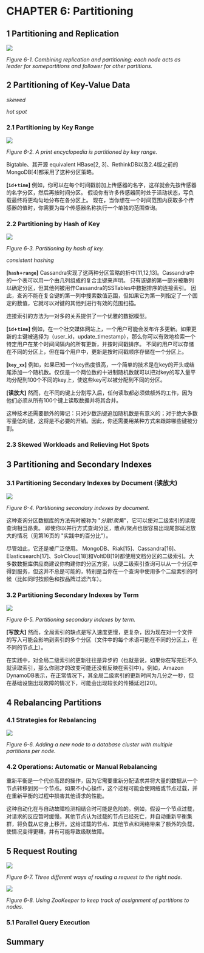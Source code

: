 # CHAPTER 6: Partitioning

## 1 Partitioning and Replication

![](img/fig6-1.png)

_Figure 6-1. Combining replication and partitioning: each node acts as leader for somepartitions and follower for other partitions._

## 2 Partitioning of Key-Value Data

_skewed_

_hot spot_

### 2.1 Partitioning by Key Range

![](img/fig6-2.png)

_Figure 6-2. A print encyclopedia is partitioned by key range._

Bigtable、其开源 equivalent HBase[2, 3]、RethinkDB以及2.4版之前的MongoDB[4]都采用了这种分区策略。

__[`id`+`time`]__ 例如，你可以在每个时间戳前加上传感器的名字，这样就会先按传感器的名字分区，然后再按时间分区。 假设你有许多传感器同时处于活动状态，写负载最终将更均匀地分布在各分区上。 现在，当你想在一个时间范围内获取多个传感器的值时，你需要为每个传感器名称执行一个单独的范围查询。

### 2.2 Partitioning by Hash of Key

![](img/fig6-3.png)

_Figure 6-3. Partitioning by hash of key._

_consistent hashing_

__[`hash`+`range`]__ Cassandra实现了这两种分区策略的折中[11,12,13]。Cassandra中的一个表可以用一个由几列组成的复合主键来声明。 只有该键的第一部分被散列以确定分区，但其他列被用作Cassandra的SSTables中数据排序的连接索引。 因此，查询不能在复合键的第一列中搜索数值范围，但如果它为第一列指定了一个固定的数值，它就可以对键的其他列进行有效的范围扫描。

连接索引的方法为一对多的关系提供了一个优雅的数据模型。

__[`id`+`time`]__ 例如，在一个社交媒体网站上，一个用户可能会发布许多更新。如果更新的主键被选择为（user_id，update_timestamp），那么你可以有效地检索一个特定用户在某个时间间隔内的所有更新，并按时间戳排序。 不同的用户可以存储在不同的分区上，但在每个用户中，更新是按时间戳顺序存储在一个分区上。

__[`key_xx`]__ 例如，如果已知一个key热度很高，一个简单的技术是在key的开头或结尾添加一个随机数。仅仅是一个两位数的十进制随机数就可以把对key的写入量平均分配到100个不同的key上，使这些key可以被分配到不同的分区。

__[读放大]__ 然而，在不同的键上分割写入后，任何读取都必须做额外的工作，因为他们必须从所有100个键上读取数据并将其合并。

这种技术还需要额外的簿记：只对少数热键追加随机数是有意义的；对于绝大多数写量低的键，这将是不必要的开销。因此，你还需要用某种方式来跟踪哪些键被分割。

### 2.3 Skewed Workloads and Relieving Hot Spots

## 3 Partitioning and Secondary Indexes

### 3.1 Partitioning Secondary Indexes by Document (读放大)

![](img/fig6-4.png)

_Figure 6-4. Partitioning secondary indexes by document._

这种查询分区数据库的方法有时被称为 "_分散_/_聚集_"，它可以使对二级索引的读取查询相当昂贵。 即使你以并行方式查询分区，散点/聚点也很容易出现尾部延迟放大的情况（见第16页的 "实践中的百分比"）。

尽管如此，它还是被广泛使用。 MongoDB、Riak[15]、Cassandra[16]、Elasticsearch[17]、SolrCloud[18]和VoltDB[19]都使用文档分区的二级索引。大多数数据库供应商建议你构建你的分区方案，以便二级索引查询可以从一个分区中得到服务，但这并不总是可能的，特别是当你在一个查询中使用多个二级索引的时候（比如同时按颜色和按品牌过滤汽车）。

### 3.2 Partitioning Secondary Indexes by Term

![](img/fig6-5.png)

_Figure 6-5. Partitioning secondary indexes by term._

__[写放大]__ 然而，全局索引的缺点是写入速度更慢，更复杂，因为现在对一个文件的写入可能会影响到索引的多个分区（文件中的每个术语可能在不同的分区上，在不同的节点上）。

在实践中，对全局二级索引的更新往往是异步的（也就是说，如果你在写完后不久就读取索引，那么你刚才的改变可能还没有反映在索引中）。例如，Amazon DynamoDB表示，在正常情况下，其全局二级索引的更新时间为几分之一秒，但在基础设施出现故障的情况下，可能会出现较长的传播延迟[20]。

## 4 Rebalancing Partitions

### 4.1 Strategies for Rebalancing

![](img/fig6-6.png)

_Figure 6-6. Adding a new node to a database cluster with multiple partitions per node._

### 4.2 Operations: Automatic or Manual Rebalancing

重新平衡是一个代价高昂的操作，因为它需要重新分配请求并将大量的数据从一个节点转移到另一个节点。如果不小心操作，这个过程可能会使网络或节点过载，并在重新平衡的过程中损害其他请求的性能。

这种自动化在与自动故障检测相结合时可能是危险的。例如，假设一个节点过载，对请求的反应暂时缓慢。其他节点认为过载的节点已经死亡，并自动重新平衡集群，将负载从它身上移开。这给过载的节点、其他节点和网络带来了额外的负载，使情况变得更糟，并有可能导致级联故障。

## 5 Request Routing

![](img/fig6-7.png)

_Figure 6-7. Three different ways of routing a request to the right node._

![](img/fig6-8.png)

_Figure 6-8. Using ZooKeeper to keep track of assignment of partitions to nodes._

### 5.1 Parallel Query Execution

## Summary
